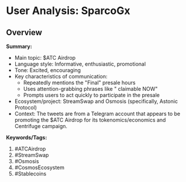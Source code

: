 # User Analysis: SparcoGx

## Overview

**Summary:**

* Main topic: $ATC Airdrop
* Language style: Informative, enthusiastic, promotional
* Tone: Excited, encouraging
* Key characteristics of communication:
	+ Repeatedly mentions the "Final" presale hours
	+ Uses attention-grabbing phrases like " claimable NOW"
	+ Prompts users to act quickly to participate in the presale
* Ecosystem/project: StreamSwap and Osmosis (specifically, Astonic Protocol)
* Context: The tweets are from a Telegram account that appears to be promoting the $ATC Airdrop for its tokenomics/economics and Centrifuge campaign.

**Keywords/Tags:**

1. #ATCAirdrop
2. #StreamSwap
3. #Osmosis
4. #CosmosEcosystem
5. #Stablecoins